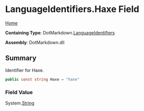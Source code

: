 # LanguageIdentifiers\.Haxe Field

[Home](../../../README.md)

**Containing Type**: DotMarkdown\.[LanguageIdentifiers](../README.md)

**Assembly**: DotMarkdown\.dll

## Summary

Identifier for Haxe\.

```csharp
public const string Haxe = "haxe"
```

### Field Value

System\.[String](https://docs.microsoft.com/en-us/dotnet/api/system.string)

